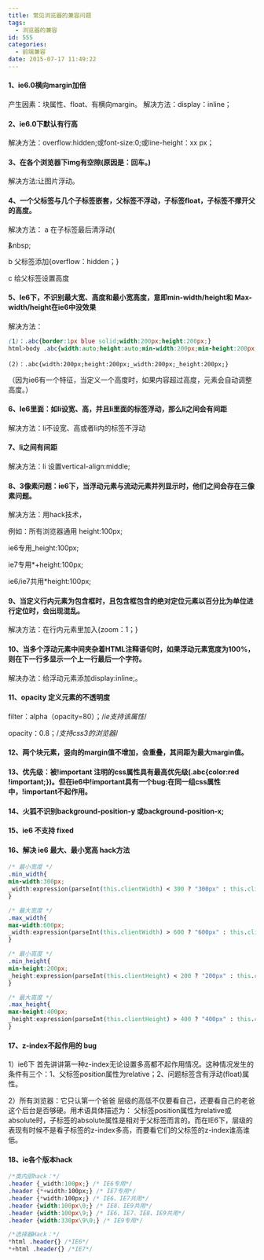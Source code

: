 ```yaml
---
title: 常见浏览器的兼容问题
tags:
  - 浏览器的兼容
id: 555
categories:
  - 前端兼容
date: 2015-07-17 11:49:22
---
```


#### 1、ie6.0横向margin加倍
产生因素：块属性、float、有横向margin。
解决方法：display：inline；

#### 2、ie6.0下默认有行高
解决方法：overflow:hidden;或font-size:0;或line-height：xx px；

#### 3、在各个浏览器下img有空隙(原因是：回车。)
解决方法:让图片浮动。

#### 4、一个父标签与几个子标签嵌套，父标签不浮动，子标签float，子标签不撑开父的高度。
解决方法：
a 在子标签最后清浮动{<div style="height:0;clear:both;">&amp;nbsp;</div>}

b 父标签添加{overflow：hidden；}

c 给父标签设置高度

#### 5、Ie6下，不识别最大宽、高度和最小宽高度，意即min-width/height和 Max-width/height在ie6中没效果
解决方法：
```css
(1)：.abc{border:1px blue solid;width:200px;height:200px;}
html>body .abc{width:auto;height:auto;min-width:200px;min-height:200px;}
```
```csss
(2)：.abc{width:200px;height:200px;_width:200px;_height:200px;}
```
（因为ie6有一个特征，当定义一个高度时，如果内容超过高度，元素会自动调整高度。）

#### 6、Ie6里面：如li设宽、高，并且li里面的标签浮动，那么li之间会有间距
解决方法：li不设宽、高或者li内的标签不浮动

#### 7、li之间有间距
解决方法：li 设置vertical-align:middle;

#### 8、3像素问题：ie6下，当浮动元素与流动元素并列显示时，他们之间会存在三像素问题。
解决方法：用hack技术， 

例如：所有浏览器通用 height:100px;

ie6专用_height:100px;

ie7专用*+height:100px;

ie6/ie7共用*height:100px;

#### 9、当定义行内元素为包含框时，且包含框包含的绝对定位元素以百分比为单位进行定位时，会出现混乱。

解决方法：在行内元素里加入{zoom：1；}

#### 10、当多个浮动元素中间夹杂着HTML注释语句时，如果浮动元素宽度为100%，则在下一行多显示一个上一行最后一个字符。

解决办法：给浮动元素添加display:inline;。

#### 11、opacity 定义元素的不透明度
filter：alpha（opacity=80）；/*ie支持该属性*/

opacity：0.8；/*支持css3的浏览器*/

#### 12、两个块元素，竖向的margin值不增加，会重叠，其间距为最大margin值。

#### 13、优先级：被!important 注明的css属性具有最高优先级(.abc{color:red !important;})。但在ie6中!important具有一个bug:在同一组css属性中，!important不起作用。

#### 14、火狐不识别background-position-y 或background-position-x;

#### 15、ie6 不支持 fixed 

#### 16、解决 ie6 最大、最小宽高 hack方法

```css
/* 最小宽度 */
.min_width{
min-width:300px;
_width:expression(parseInt(this.clientWidth) < 300 ? "300px" : this.clientWidth);
}

/* 最大宽度 */
.max_width{
max-width:600px;
_width:expression(parseInt(this.clientWidth) > 600 ? "600px" : this.clientWidth);
}

/* 最小高度 */
.min_height{
min-height:200px;
_height:expression(parseInt(this.clientHeight) < 200 ? "200px" : this.clientHeight);
}

/* 最大高度 */
.max_height{
max-height:400px;
_height:expression(parseInt(this.clientHeight) > 400 ? "400px" : this.clientHeight);
}
```

#### 17、z-index不起作用的 bug
1）ie6下 首先讲讲第一种z-index无论设置多高都不起作用情况。这种情况发生的条件有三个：1、父标签position属性为relative；2、问题标签含有浮动(float)属性。

2）所有浏览器：它只认第一个爸爸
层级的高低不仅要看自己，还要看自己的老爸这个后台是否够硬。用术语具体描述为：
父标签position属性为relative或absolute时，子标签的absolute属性是相对于父标签而言的。而在IE6下，层级的表现有时候不是看子标签的z-index多高，而要看它们的父标签的z-index谁高谁低。

#### 18、ie各个版本hack

```css
/*类内部hack：*/
.header {_width:100px;} /* IE6专用*/
.header {*+width:100px;} /* IE7专用*/
.header {*width:100px;} /* IE6、IE7共用*/
.header {width:100px\0;} /* IE8、IE9共用*/
.header {width:100px\9;} /* IE6、IE7、IE8、IE9共用*/
.header {width:330px\9\0;} /* IE9专用*/

/*选择器Hack：*/
*html .header{} /*IE6*/
*+html .header{} /*IE7*/
```